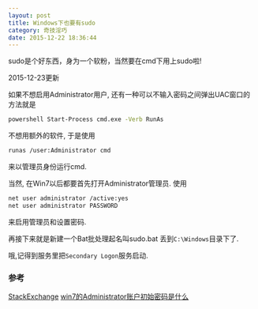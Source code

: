 ```yaml
---
layout: post
title: Windows下也要有sudo
category: 奇技淫巧
date: 2015-12-22 18:36:44
---
```


sudo是个好东西，身为一个软粉，当然要在cmd下用上sudo啦!

<!-- more -->

2015-12-23更新

如果不想启用Administrator用户, 还有一种可以不输入密码之间弹出UAC窗口的方法就是

```sh
powershell Start-Process cmd.exe -Verb RunAs
```



不想用额外的软件, 于是使用

```sh
runas /user:Administrator cmd
```

来以管理员身份运行cmd.

当然, 在Win7以后都要首先打开Administrator管理员. 使用

```sh
net user administrator /active:yes
net user administrator PASSWORD
```

来启用管理员和设置密码.

再接下来就是新建一个Bat批处理起名叫sudo.bat 丢到`C:\Windows`目录下了.

哦,记得到服务里把`Secondary Logon`服务启动.

### 参考
[StackExchange](http://superuser.com/questions/42537/is-there-any-sudo-command-for-windows)
[win7的Administrator账户初始密码是什么](http://bbs.csdn.net/topics/340029153)

